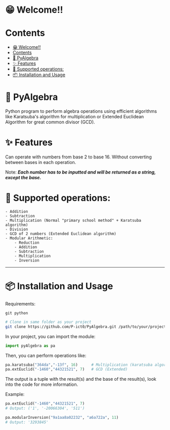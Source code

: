 # 😁 Welcome!!

# Contents

- [😁 Welcome!!](#-welcome)
- [Contents](#contents)
- [🧮 PyAlgebra](#-pyalgebra)
- [✨ Features](#-features)
- [📜 Supported operations:](#-supported-operations)
- [📦 Installation and Usage](#-installation-and-usage)


# 🧮 PyAlgebra

Python program to perform algebra operations using efficient algorithms like Karatsuba's algorithm for multiplication or Extended Euclidean Algorithm for great common divisor (GCD).

# ✨ Features

Can operate with numbers from base 2 to base 16. Without converting between bases in each operation.

Note: _**Each number has to be inputted and will be returned as a string, except the base.**_

# 📜 Supported operations:

    - Addition
    - Subtraction 
    - Multiplication (Normal "primary school method" + Karatsuba algorithm)
    - Division
    - GCD of 2 numbers (Extended Euclidean algorithm)
    - Modular Arithmetic:
        - Reduction
        - Addition
        - Subtraction
        - Multiplication
        - Inversion

<hr>

# 📦 Installation and Usage

Requirements:
```
git python
```

```bash
# Clone in same folder as your project
git clone https://github.com/P-ict0/PyAlgebra.git /path/to/your/project
```
In your project, you can import the module:
```python
import pyAlgebra as pa
```
Then, you can perform operations like:
```python
pa.karatsuba("364da","-13f", 16)      # Multiplication (karatsuba algorithm)
pa.extEuclid("-1460","44321521", 7)   # GCD (Extended)
```

The output is a tuple with the result(s) and the base of the result(s), look into the code for more information.

Example:
```python
pa.extEuclid("-1460","44321521", 7)
# Output: ('1', '-20066304', '511')

pa.modularInversion("9a1aa8a02232", "a6a722a", 11)
# Output: '3293845'
```
